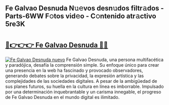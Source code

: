 ## Fe Galvao Desnuda N𝚞𝚎vos desn𝚞dos filtr𝚊dos - Parts-6WW F𝚘tos vid𝚎o - C𝚘ntenido atr𝚊ctivo 5re3K

# <h2><a href="http://mb35dj6.tromn.icu/?c=Fe+Galvao+Desnuda">🔗👉👉👉 Fe Galvao Desnuda 🔗🔗</a></h2>

[![Fe Galvao Desnuda nuevo](https://i.imgur.com/pEAQMta.gif)](http://mb35dj6.tromn.icu/?c=Fe+Galvao+Desnuda)
Fe Galvao Desnuda, una persona multifacética y paradójica, desafía la comprensión simple. Su enfoque único para crear una presencia en la web ha fascinado y provocado observadores, generando debates sobre la privacidad, la expresión artística y las complejidades de las sociedades digitales. A pesar de la ambigüedad de sus planes futuros, su huella en la cultura en línea es imborrable. Impulsado por una determinación inquebrantable y un carisma innegable, el progreso de Fe Galvao Desnuda en el mundo digital es ilimitado.
